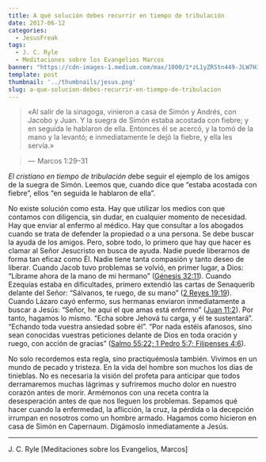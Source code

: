 ```yaml
---
title: A qué solución debes recurrir en tiempo de tribulación
date: 2017-06-12
categories:
  - JesusFreak
tags:
  - J. C. Ryle
  - Meditaciones sobre los Evangelios Marcos
banner: "https://cdn-images-1.medium.com/max/1000/1*zL1yZRStn449-JLW7H3X2w.jpeg"
template: post
thumbnail: '../thumbnails/jesus.png'
slug: a-que-solucion-debes-recurrir-en-tiempo-de-tribulacion
---
```


> «Al salir de la sinagoga, vinieron a casa de Simón y Andrés, con Jacobo y Juan. Y la suegra de Simón estaba acostada con fiebre; y en seguida le hablaron de ella. Entonces él se acercó, y la tomó de la mano y la levantó; e inmediatamente le dejó la fiebre, y ella les servía.» 

> —  Marcos 1:29–31

*El cristiano en tiempo de tribulación d*ebe seguir el ejemplo de los amigos de la suegra de Simón. Leemos que, cuando dice que “estaba acostada con fiebre”, ellos “en seguida le hablaron de ella”.

No existe solución como esta. Hay que utilizar los medios con que contamos con diligencia, sin dudar, en cualquier momento de necesidad. Hay que enviar al enfermo al médico. Hay que consultar a los abogados cuando se trata de defender la propiedad o a una persona. Se debe buscar la ayuda de los amigos. Pero, sobre todo, lo primero que hay que hacer es clamar al Señor Jesucristo en busca de ayuda. Nadie puede liberarnos de forma tan eficaz como Él. Nadie tiene tanta compasión y tanto deseo de liberar. Cuando Jacob tuvo problemas se volvió, en primer lugar, a Dios: “Líbrame ahora de la mano de mi hermano” ([Génesis 32:11](https://www.biblegateway.com/passage/?search=G%C3%A9nesis+32%3A11&version=NVI)). Cuando Ezequías estaba en dificultades, primero extendió las cartas de Senaquerib delante del Señor: “Sálvanos, te ruego, de su mano” ([2 Reyes 19:19](https://www.biblegateway.com/passage/?search=2+Reyes+19%3A19&version=NVI)). Cuando Lázaro cayó enfermo, sus hermanas enviaron inmediatamente a buscar a Jesús: “Señor, he aquí el que amas está enfermo” ([Juan 11:2](https://www.biblegateway.com/passage/?search=2+Reyes+19%3A19&version=NVI)). Por tanto, hagamos lo mismo. “Echa sobre Jehová tu carga, y él te sustentará”. “Echando toda vuestra ansiedad sobre él”. “Por nada estéis afanosos, sino sean conocidas vuestras peticiones delante de Dios en toda oración y ruego, con acción de gracias” ([Salmo 55:22; 1 Pedro 5:7; Filipenses 4:6](https://www.biblegateway.com/passage/?search=Salmo+55%3A22%3B+1+Pedro+5%3A7%3B+Filipenses+4%3A6&version=NVI)).

No solo recordemos esta regla, sino practiquémosla también. Vivimos en un mundo de pecado y tristeza. En la vida del hombre son muchos los días de tinieblas. No es necesaria la visión del profeta para anticipar que todos derramaremos muchas lágrimas y sufriremos mucho dolor en nuestro corazón antes de morir. Armémonos con una receta contra la desesperación antes de que nos lleguen los problemas. Sepamos qué hacer cuando la enfermedad, la aflicción, la cruz, la pérdida o la decepción irrumpan en nosotros como un hombre armado. Hagamos como hicieron en casa de Simón en Capernaum. Digámoslo inmediatamente a Jesús.

* * *

J. C. Ryle [Meditaciones sobre los Evangelios, Marcos]
